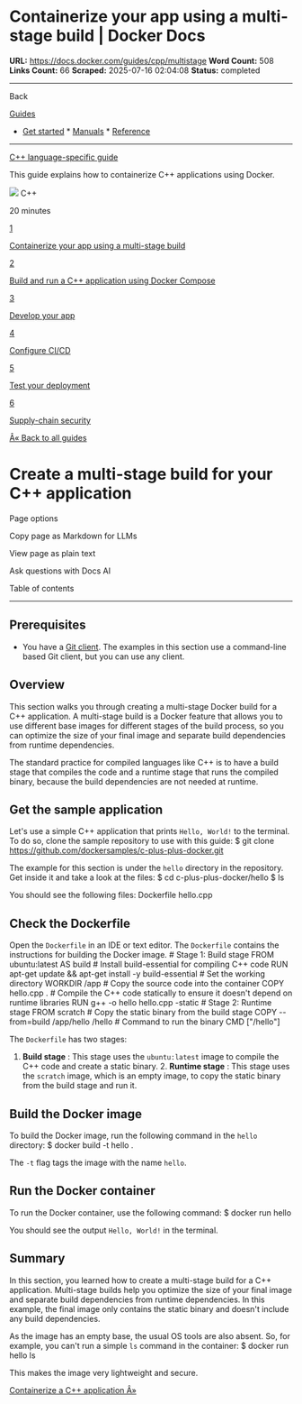 # Containerize your app using a multi-stage build | Docker Docs

**URL:** https://docs.docker.com/guides/cpp/multistage
**Word Count:** 508
**Links Count:** 66
**Scraped:** 2025-07-16 02:04:08
**Status:** completed

---

Back

[Guides](https://docs.docker.com/guides/)

  * [Get started](https://docs.docker.com/get-started/)   * [Manuals](https://docs.docker.com/manuals/)   * [Reference](https://docs.docker.com/reference/)

* * *

[C++ language-specific guide](https://docs.docker.com/guides/cpp/)

This guide explains how to containerize C++ applications using Docker.

![](https://cdn.jsdelivr.net/gh/devicons/devicon@latest/icons/cplusplus/cplusplus-original.svg) C++

20 minutes

[1](https://docs.docker.com/guides/cpp/multistage/)

[Containerize your app using a multi-stage build](https://docs.docker.com/guides/cpp/multistage/)

[2](https://docs.docker.com/guides/cpp/containerize/)

[Build and run a C++ application using Docker Compose](https://docs.docker.com/guides/cpp/containerize/)

[3](https://docs.docker.com/guides/cpp/develop/)

[Develop your app](https://docs.docker.com/guides/cpp/develop/)

[4](https://docs.docker.com/guides/cpp/configure-ci-cd/)

[Configure CI/CD](https://docs.docker.com/guides/cpp/configure-ci-cd/)

[5](https://docs.docker.com/guides/cpp/deploy/)

[Test your deployment](https://docs.docker.com/guides/cpp/deploy/)

[6](https://docs.docker.com/guides/cpp/security/)

[Supply-chain security](https://docs.docker.com/guides/cpp/security/)

[Â« Back to all guides](https://docs.docker.com/guides/)

# Create a multi-stage build for your C++ application

Page options

Copy page as Markdown for LLMs

View page as plain text

Ask questions with Docs AI

Table of contents

* * *

## Prerequisites

  * You have a [Git client](https://git-scm.com/downloads). The examples in this section use a command-line based Git client, but you can use any client.

## Overview

This section walks you through creating a multi-stage Docker build for a C++ application. A multi-stage build is a Docker feature that allows you to use different base images for different stages of the build process, so you can optimize the size of your final image and separate build dependencies from runtime dependencies.

The standard practice for compiled languages like C++ is to have a build stage that compiles the code and a runtime stage that runs the compiled binary, because the build dependencies are not needed at runtime.

## Get the sample application

Let's use a simple C++ application that prints `Hello, World!` to the terminal. To do so, clone the sample repository to use with this guide:               $ git clone https://github.com/dockersamples/c-plus-plus-docker.git

The example for this section is under the `hello` directory in the repository. Get inside it and take a look at the files:               $ cd c-plus-plus-docker/hello     $ ls

You should see the following files:               Dockerfile  hello.cpp

## Check the Dockerfile

Open the `Dockerfile` in an IDE or text editor. The `Dockerfile` contains the instructions for building the Docker image.               # Stage 1: Build stage     FROM ubuntu:latest AS build          # Install build-essential for compiling C++ code     RUN apt-get update && apt-get install -y build-essential          # Set the working directory     WORKDIR /app          # Copy the source code into the container     COPY hello.cpp .          # Compile the C++ code statically to ensure it doesn't depend on runtime libraries     RUN g++ -o hello hello.cpp -static          # Stage 2: Runtime stage     FROM scratch          # Copy the static binary from the build stage     COPY --from=build /app/hello /hello          # Command to run the binary     CMD ["/hello"]

The `Dockerfile` has two stages:

  1. **Build stage** : This stage uses the `ubuntu:latest` image to compile the C++ code and create a static binary.   2. **Runtime stage** : This stage uses the `scratch` image, which is an empty image, to copy the static binary from the build stage and run it.

## Build the Docker image

To build the Docker image, run the following command in the `hello` directory:               $ docker build -t hello .

The `-t` flag tags the image with the name `hello`.

## Run the Docker container

To run the Docker container, use the following command:               $ docker run hello

You should see the output `Hello, World!` in the terminal.

## Summary

In this section, you learned how to create a multi-stage build for a C++ application. Multi-stage builds help you optimize the size of your final image and separate build dependencies from runtime dependencies. In this example, the final image only contains the static binary and doesn't include any build dependencies.

As the image has an empty base, the usual OS tools are also absent. So, for example, you can't run a simple `ls` command in the container:               $ docker run hello ls

This makes the image very lightweight and secure.

[Containerize a C++ application Â»](https://docs.docker.com/guides/cpp/containerize/)